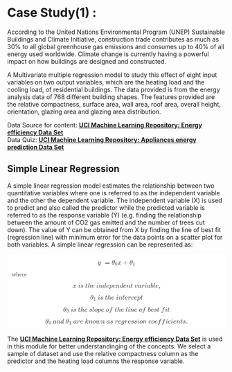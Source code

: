 # Case Study(1) :

According to the United Nations Environmental Program (UNEP) Sustainable Buildings and Climate Initiative, construction trade contributes as much as 30% to all global greenhouse gas emissions and consumes up to 40% of all energy used worldwide. 
Climate change is currently having a powerful impact on how buildings are designed and constructed.

A Multivariate multiple regression model to study this effect of eight input variables on two output variables, which are the heating load and the cooling load, of residential buildings. 
The data provided is from the energy analysis data of 768 different building shapes. 
The features provided are the relative compactness, surface area, wall area, roof area, overall height, orientation, glazing area and glazing area distribution.

Data Source for content:  <b><a href="https://archive.ics.uci.edu/ml/datasets/Energy+efficiency">UCI Machine Learning Repository: Energy efficiency Data Set</a></b><br>
Data Quiz: <b><a href="https://archive.ics.uci.edu/ml/datasets/Appliances+energy+prediction">UCI Machine Learning Repository: Appliances energy prediction Data Set</a></b>


<h2>Simple Linear Regression</h2>

A simple linear regression model estimates the relationship between two quantitative variables where one is referred to as the independent variable and the other the dependent variable. The independent variable (X) is used to predict and also called the predictor while the predicted variable is referred to as the response variable (Y) (e.g. finding the relationship between the amount of CO2 gas emitted and the number of trees cut down). The value of Y can be obtained from X by finding the line of best fit (regression line) with minimum error for the data points on a scatter plot for both variables. A simple linear regression can be represented as:

<img src="https://github.com/HariPrasad-1999/Machine-Learning/blob/main/pics/github.PNG">

The <b><a href="https://archive.ics.uci.edu/ml/datasets/Energy+efficiency">UCI Machine Learning Repository: Energy efficiency Data Set</a></b> is used in this module for better understandinging of the concepts. We select a sample of dataset and use the relative compactness column as the predictor and the heating load columns the response variable.
